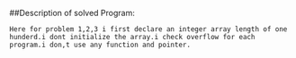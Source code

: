 
##Description of solved Program:
 ```
Here for problem 1,2,3 i first declare an integer array length of one hunderd.i dont initialize the array.i check overflow for each program.i don,t use any function and pointer.
```
